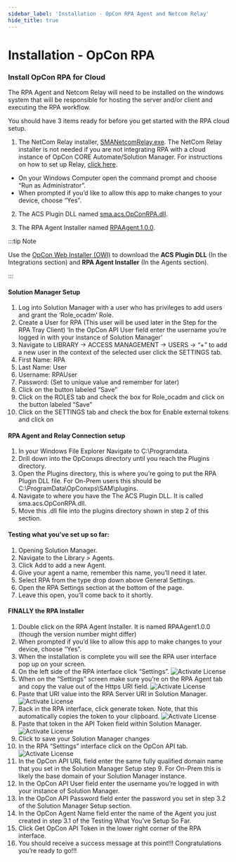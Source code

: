 ```yaml
---
sidebar_label: 'Installation - OpCon RPA Agent and Netcom Relay'
hide_title: true
---
```


# Installation - OpCon RPA

### Install OpCon RPA for Cloud
The RPA Agent and Netcom Relay will need to be installed on the windows system that will be responsible for hosting the server and/or client and executing the RPA workflow.

You should have 3 items ready for before you get started with the RPA cloud setup. 

1.	The NetCom Relay installer, <ins>SMANetcomRelay.exe</ins>.  The NetCom Relay installer is not needed if you are not integrating RPA with a cloud instance of OpCon CORE Automate/Solution Manager.  For instructions on how to set up Relay, [click here](https://help.smatechnologies.com/opcon-relay#install).
  - On your Windows Computer open the command prompt and choose “Run as Administrator”.
  - When prompted if you’d like to allow this app to make changes to your device, choose “Yes”.

2.	The ACS Plugin DLL named <ins>sma.acs.OpConRPA.dll</ins>.

3. The RPA Agent Installer named <ins>RPAAgent.1.0.0</ins>.

:::tip Note

Use the [OpCon Web Installer (OWI)](https://github.com/smatechnologies/opcon-web-installer/releases) to download the **ACS Plugin DLL** (In the Integrations section) and **RPA Agent Installer**  (In the Agents section).

:::

#### Solution Manager Setup
1.  Log into Solution Manager with a user who has privileges to add users and grant the ‘Role_ocadm’ Role.
2.  Create a User for RPA (This user will be used later in the Step for the RPA Tray Client) ‘In the OpCon API User field enter the username you’re logged in with your instance of Solution Manager’
3.  Navigate to LIBRARY → ACCESS MANAGEMENT → USERS → “+” to add a new user in the context of the selected user click the SETTINGS tab.
   1.  First Name: RPA
   2.  Last Name: User
   3.  Username: RPAUser
   4.  Password: (Set to unique value and remember for later)
   5.  Click on the button labeled “Save”
   6.  Click on the ROLES tab and check the box for Role_ocadm and click on the button labeled “Save”
   7.  Click on the SETTINGS tab and check the box for Enable external tokens and click on

#### RPA Agent and Relay Connection setup
1.	In your Windows File Explorer Navigate to C:\Programdata.   
2.	Drill down into the OpConxps directory until you reach the Plugins directory.
3.	Open the Plugins directory, this is where you’re going to put the RPA Plugin DLL file. For On-Prem users this should be C:\ProgramData\OpConxps\SAM\plugins.
 1.	Navigate to where you have the The ACS Plugin DLL.  It is called sma.acs.OpConRPA.dll. 
 2.	Move this .dll file into the plugins directory shown in step 2 of this section.

#### Testing what you’ve set up so far:
1.	Opening Solution Manager.
2.	Navigate to the Library > Agents.
3.	Click Add to add a new Agent.
 1.	Give your agent a name, remember this name, you’ll need it later. 
 2.	Select RPA from the type drop down above General Settings.
 3.	Open the RPA Settings section at the bottom of the page.
  1.	Leave this open, you’ll come back to it shortly.

#### FINALLY the RPA Installer
1.	Double click on the RPA Agent Installer.  It is named RPAAgent1.0.0 (though the version number might differ)
2.	When prompted if you’d like to allow this app to make changes to your device, choose “Yes”.
3.	When the installation is complete you will see the RPA user interface pop up on your screen.
4.	On the left side of the RPA interface click “Settings”.
![Activate License](../static/img/RPAInstaller_Step4.png) 
5.	When on the “Settings” screen make sure you’re on the RPA Agent tab and copy the value out of the Https URI field.
![Activate License](../static/img/RPAInstaller_Step5.png) 
6.	Paste that URI value into the RPA Server URI in Solution Manager.
![Activate License](../static/img/RPAInstaller_Step6.png) 
7.	Back in the RPA interface, click generate token.  Note, that this automatically copies the token to your clipboard.
![Activate License](../static/img/RPAInstaller_Step7.png) 
8.	Paste that token in the API Token field within Solution Manager.
![Activate License](../static/img/RPAInstaller_Step8.png) 
9.	Click to save your Solution Manager changes
10.	In the RPA “Settings” interface click on the OpCon API tab.
![Activate License](../static/img/RPAInstaller_Step10.png) 
11.	In the OpCon API URL field enter the same fully qualified domain name that you set in the Solution Manager Setup step 9. For On-Prem this is likely the base domain of your Solution Manager instance.
12.	In the OpCon API User field enter the username you’re logged in with your instance of Solution Manager.
13.	In the OpCon API Password field enter the password you set in step 3.2 of the Solution Manager Setup section.
14.	In the OpCon Agent Name field enter the name of the Agent you just created in step 3.1 of the Testing What You’ve Setup So Far.
15.	Click Get OpCon API Token in the lower right corner of the RPA interface.
16.	You should receive a success message at this point!!! Congratulations you’re ready to go!!!
